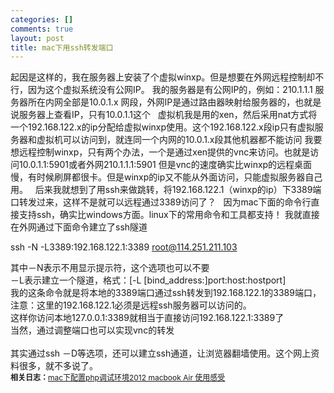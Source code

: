 ```yaml
--- 
categories: []
comments: true
layout: post
title: mac下用ssh转发端口
---
```

起因是这样的，我在服务器上安装了个虚拟winxp。但是想要在外网远程控制却不行，因为这个虚拟系统没有公网IP。
我的服务器是有公网IP的，例如：210.1.1.1
服务器所在内网全部是10.0.1.x 网段，外网IP是通过路由器映射给服务器的，也就是说服务器上查看IP，只有10.0.1.1这个
 
虚拟机我是用的xen，然后采用nat方式将一个192.168.122.x的ip分配给虚拟winxp使用。这个192.168.122.x段ip只有虚拟服务器和虚拟机可以访问到，就连同一个内网的10.0.1.x段其他机器都不能访问
我要想远程控制winxp，只有两个办法，一个是通过xen提供的vnc来访问。也就是访问10.0.1.1:5901或者外网210.1.1.1:5901
但是vnc的速度确实比winxp的远程桌面慢，有时候刷屏都很卡。但是winxp的ip又不能从外面访问，只能虚拟服务器自己用。
 
后来我就想到了用ssh来做跳转，将192.168.122.1（winxp的ip）下3389端口转发过来，这样不是就可以远程通过3389访问了？
 
因为mac下面的命令行直接支持ssh，确实比windows方面。linux下的常用命令和工具都支持！
我就直接在外网通过下面命令建立了ssh隧道

ssh -N -L3389:192.168.122.1:3389 root@114.251.211.103
<div>其中－N表示不用显示提示符，这个选项也可以不要</div>
<div>－L表示建立一个隧道，格式：[-L [bind_address:]port:host:hostport]</div>
<div>我的这条命令就是将本地的3389端口通过ssh转发到192.168.122.1的3389端口，注意：这里的192.168.122.1必须是远程ssh服务器可以访问的。</div>
<div>这样你访问本地127.0.0.1:3389就相当于直接访问192.168.122.1:3389了</div>
<div>当然，通过调整端口也可以实现vnc的转发</div>
<div><br></div>
<div>其实通过ssh －D等选项，还可以建立ssh通道，让浏览器翻墙使用。这个网上资料很多，就不多说了。</div>
<div id="related_log" style="font-size:12px">
<b>相关日志：</b><a href="http://xinlogs.com/mac-xdebug-netbeans-config">mac下配置php调试环境</a><a href="http://xinlogs.com/buy-macbook-air">2012 macbook Air 使用感受</a>
</div>
